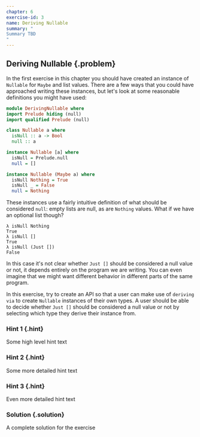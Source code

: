```yaml
---
chapter: 6
exercise-id: 3
name: Deriving Nullable
summary: "
Summary TBD
"
---
```


## Deriving Nullable {.problem}

In the first exercise in this chapter you should have created an instance of
`Nullable` for `Maybe` and list values. There are a few ways that you could have
approached writing these instances, but let's look at some reasonable
definitions you might have used:

```haskell
module DerivingNullable where
import Prelude hiding (null)
import qualified Prelude (null)

class Nullable a where
  isNull :: a -> Bool
  null :: a

instance Nullable [a] where
  isNull = Prelude.null
  null = []

instance Nullable (Maybe a) where
  isNull Nothing = True
  isNull _ = False
  null = Nothing
```

These instances use a fairly intuitive definition of what should be considered
`null`: empty lists are null, as are `Nothing` values. What if we have an
optional list though?

```
λ isNull Nothing
True
λ isNull []
True
λ isNull (Just [])
False
```

In this case it's not clear whether `Just []` should be considered a null value
or not, it depends entirely on the program we are writing. You can even imagine
that we might want different behavior in different parts of the same program.

In this exercise, try to create an API so that a user can make use of `deriving
via` to create `Nullable` instances of their own types. A user should be able to
decide whether `Just []` should be considered a null value or not by selecting
which type they derive their instance from.


### Hint 1 {.hint}

Some high level hint text

### Hint 2 {.hint}

Some more detailed hint text

### Hint 3 {.hint}

Even more detailed hint text

### Solution {.solution}

A complete solution for the exercise
